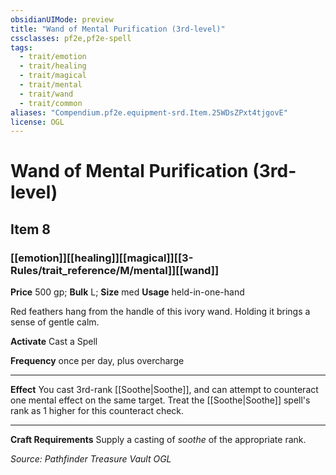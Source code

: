 ```yaml
---
obsidianUIMode: preview
title: "Wand of Mental Purification (3rd-level)"
cssclasses: pf2e,pf2e-spell
tags:
  - trait/emotion
  - trait/healing
  - trait/magical
  - trait/mental
  - trait/wand
  - trait/common
aliases: "Compendium.pf2e.equipment-srd.Item.25WDsZPxt4tjgovE"
license: OGL
---
```

# Wand of Mental Purification (3rd-level)
## Item 8
### [[emotion]][[healing]][[magical]][[3-Rules/trait_reference/M/mental]][[wand]]


**Price** 500 gp; 
**Bulk** L; **Size** med
**Usage** held-in-one-hand

Red feathers hang from the handle of this ivory wand. Holding it brings a sense of gentle calm.

**Activate** Cast a Spell

**Frequency** once per day, plus overcharge

* * *

**Effect** You cast 3rd-rank [[Soothe|Soothe]], and can attempt to counteract one mental effect on the same target. Treat the [[Soothe|Soothe]] spell's rank as 1 higher for this counteract check.

* * *

**Craft Requirements** Supply a casting of _soothe_ of the appropriate rank.

*Source: Pathfinder Treasure Vault*
*OGL*
